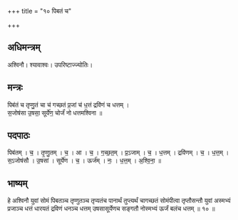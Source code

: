 +++
title = "१० पिबतं च"

+++
## अधिमन्त्रम्
अश्विनौ। श्यावाश्वः। उपरिष्टाज्ज्योतिः।

## मन्त्रः
पिब॑तं च तृप्णु॒तं चा च॑ गच्छतं प्र॒जां च॑ ध॒त्तं द्रवि॑णं च धत्तम् ।  
स॒जोष॑सा उ॒षसा॒ सूर्ये॑ण॒ चोर्जं॑ नो धत्तमश्विना ॥

## पदपाठः
पिब॑तम् । च॒ । तृ॒प्णु॒तम् । च॒ । आ । च॒ । ग॒च्छ॒त॒म् । प्र॒ऽजाम् । च॒ । ध॒त्तम् । द्रवि॑णम् । च॒ । ध॒त्त॒म् ।  
स॒ऽजोष॑सौ । उ॒षसा॑ । सूर्ये॑ण । च॒ । ऊर्ज॑म् । नः॒ । ध॒त्त॒म् । अ॒श्वि॒ना॒ ॥

## भाष्यम्
हे अश्विनौ युवां सोमं पिबतञ्च तृप्णुतञ्च तृप्यतंच पानार्थं तुप्त्यर्थं चागच्छतं सोमंपीत्वा तृप्तौसन्तौ युवां अस्मभ्यं प्रजाञ्च धत्तं धारयतं द्रविणं धनञ्च धत्तम् उषसासूर्येणच सङ्गतौ नोस्मभ्यं ऊर्जं बलंच धत्तम् ॥ १० ॥